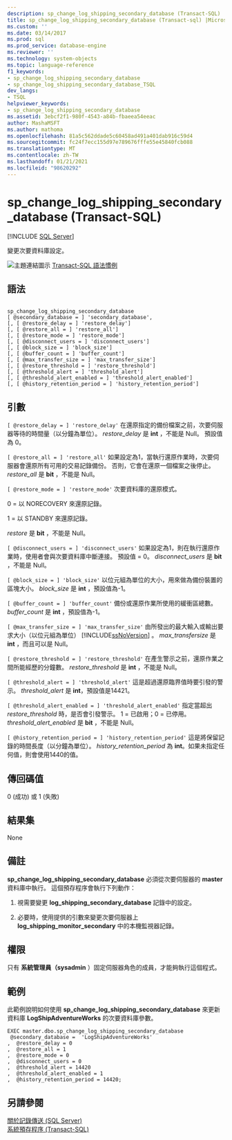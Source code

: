 ```yaml
---
description: sp_change_log_shipping_secondary_database (Transact-SQL)
title: sp_change_log_shipping_secondary_database (Transact-sql) |Microsoft Docs
ms.custom: ''
ms.date: 03/14/2017
ms.prod: sql
ms.prod_service: database-engine
ms.reviewer: ''
ms.technology: system-objects
ms.topic: language-reference
f1_keywords:
- sp_change_log_shipping_secondary_database
- sp_change_log_shipping_secondary_database_TSQL
dev_langs:
- TSQL
helpviewer_keywords:
- sp_change_log_shipping_secondary_database
ms.assetid: 3ebcf2f1-980f-4543-a84b-fbaeea54eeac
author: MashaMSFT
ms.author: mathoma
ms.openlocfilehash: 81a5c562ddade5c60458ad491a401dab916c59d4
ms.sourcegitcommit: fc24f7ecc155d97e789676fffe55e45840fcb088
ms.translationtype: MT
ms.contentlocale: zh-TW
ms.lasthandoff: 01/21/2021
ms.locfileid: "98620292"
---
```

# <a name="sp_change_log_shipping_secondary_database-transact-sql"></a>sp_change_log_shipping_secondary_database (Transact-SQL)
[!INCLUDE [SQL Server](../../includes/applies-to-version/sqlserver.md)]

  變更次要資料庫設定。  
  
 ![主題連結圖示](../../database-engine/configure-windows/media/topic-link.gif "主題連結圖示") [Transact-SQL 語法慣例](../../t-sql/language-elements/transact-sql-syntax-conventions-transact-sql.md)  
  
## <a name="syntax"></a>語法  
  
```  
  
sp_change_log_shipping_secondary_database  
[ @secondary_database = ] 'secondary_database',  
[, [ @restore_delay = ] 'restore_delay']  
[, [ @restore_all = ] 'restore_all']  
[, [ @restore_mode = ] 'restore_mode']  
[, [ @disconnect_users = ] 'disconnect_users']  
[, [ @block_size = ] 'block_size']  
[, [ @buffer_count = ] 'buffer_count']  
[, [ @max_transfer_size = ] 'max_transfer_size']  
[, [ @restore_threshold = ] 'restore_threshold']   
[, [ @threshold_alert = ] 'threshold_alert']   
[, [ @threshold_alert_enabled = ] 'threshold_alert_enabled']   
[, [ @history_retention_period = ] 'history_retention_period']  
```  
  
## <a name="arguments"></a>引數  
`[ @restore_delay = ] 'restore_delay'` 在還原指定的備份檔案之前，次要伺服器等待的時間量（以分鐘為單位）。 *restore_delay* 是 **int** ，不能是 Null。 預設值為 0。  
  
`[ @restore_all = ] 'restore_all'` 如果設定為1，當執行還原作業時，次要伺服器會還原所有可用的交易記錄備份。 否則，它會在還原一個檔案之後停止。 *restore_all* 是 **bit** ，不能是 Null。  
  
`[ @restore_mode = ] 'restore_mode'` 次要資料庫的還原模式。  
  
 0 = 以 NORECOVERY 來還原記錄。  
  
 1 = 以 STANDBY 來還原記錄。  
  
 *restore* 是 **bit** ，不能是 Null。  
  
`[ @disconnect_users = ] 'disconnect_users'` 如果設定為1，則在執行還原作業時，使用者會與次要資料庫中斷連接。 預設值 = 0。 *disconnect_users* 是 **bit** ，不能是 Null。  
  
`[ @block_size = ] 'block_size'` 以位元組為單位的大小，用來做為備份裝置的區塊大小。 *block_size* 是 **int** ，預設值為-1。  
  
`[ @buffer_count = ] 'buffer_count'` 備份或還原作業所使用的緩衝區總數。 *buffer_count* 是 **int** ，預設值為-1。  
  
`[ @max_transfer_size = ] 'max_transfer_size'` 由所發出的最大輸入或輸出要求大小（以位元組為單位） [!INCLUDE[ssNoVersion](../../includes/ssnoversion-md.md)] 。 *max_transfersize* 是 **int** ，而且可以是 Null。  
  
`[ @restore_threshold = ] 'restore_threshold'` 在產生警示之前，還原作業之間所能經歷的分鐘數。 *restore_threshold* 是 **int** ，不能是 Null。  
  
`[ @threshold_alert = ] 'threshold_alert'` 這是超過還原臨界值時要引發的警示。 *threshold_alert* 是 **int**，預設值是14421。  
  
`[ @threshold_alert_enabled = ] 'threshold_alert_enabled'` 指定當超出 *restore_threshold* 時，是否會引發警示。 1 = 已啟用；0 = 已停用。 *threshold_alert_enabled* 是 **bit** ，不能是 Null。  
  
`[ @history_retention_period = ] 'history_retention_period'` 這是將保留記錄的時間長度（以分鐘為單位）。 *history_retention_period* 為 **int**。如果未指定任何值，則會使用1440的值。  
  
## <a name="return-code-values"></a>傳回碼值  
 0 (成功) 或 1 (失敗)  
  
## <a name="result-sets"></a>結果集  
 None  
  
## <a name="remarks"></a>備註  
 **sp_change_log_shipping_secondary_database** 必須從次要伺服器的 **master** 資料庫中執行。 這個預存程序會執行下列動作：  
  
1.  視需要變更 **log_shipping_secondary_database** 記錄中的設定。  
  
2.  必要時，使用提供的引數來變更次要伺服器上 **log_shipping_monitor_secondary** 中的本機監視器記錄。  

## <a name="permissions"></a>權限  
 只有 **系統管理員（sysadmin** ）固定伺服器角色的成員，才能夠執行這個程式。  
  
## <a name="examples"></a>範例  
 此範例說明如何使用 **sp_change_log_shipping_secondary_database** 來更新資料庫 **LogShipAdventureWorks** 的次要資料庫參數。  
  
```  
EXEC master.dbo.sp_change_log_shipping_secondary_database   
 @secondary_database =  'LogShipAdventureWorks'  
,  @restore_delay = 0  
,  @restore_all = 1  
,  @restore_mode = 0  
,  @disconnect_users = 0  
,  @threshold_alert = 14420  
,  @threshold_alert_enabled = 1  
,  @history_retention_period = 14420;  
```  
  
## <a name="see-also"></a>另請參閱  
 [關於記錄傳送 &#40;SQL Server&#41;](../../database-engine/log-shipping/about-log-shipping-sql-server.md)   
 [系統預存程序 &#40;Transact-SQL&#41;](../../relational-databases/system-stored-procedures/system-stored-procedures-transact-sql.md)  
  
  
